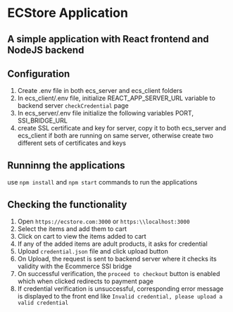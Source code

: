 # ECStore Application
## A simple application  with React frontend and NodeJS backend

## Configuration
1. Create .env file in both ecs_server and ecs_client folders
2. In ecs_client/.env file, initialize REACT_APP_SERVER_URL variable to backend server `checkCredential` page
3. In ecs_server/.env file initialize the following variables
PORT, SSI_BRIDGE_URL
4. create SSL certificate and key for server, copy it to both ecs_server and ecs_client if both are running on same server, otherwise create two different sets of certificates and keys

## Runninng the applications
use `npm install` and `npm start` commands to run the applications

## Checking the functionality
1. Open `https://ecstore.com:3000` or `https:\\localhost:3000` 
2. Select the items and add them to cart
3. Click on cart to view the items added to cart
4. If any of the added items are adult products, it asks for credential
5. Upload `credential.json` file and click upload button
6. On Upload, the request is sent to backend server where it checks its validity with the Ecommerce SSI bridge 
7. On successful verification, the `proceed to checkout` button is enabled which when clicked redirects to payment page
8. If credential verification is unsuccessful, corresponding error message is displayed to the front end like `Invalid credential, please upload a valid credential`

